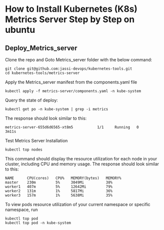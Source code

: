 # How to Install Kubernetes (K8s) Metrics Server Step by Step on ubuntu

## Deploy_Metrics_server

Clone the repo and Goto Metrics_server folder with the below command:
```
git clone git@github.com:jassi-devops/kubernetes-tools.git
cd kubernetes-tools/metrics-server
```
Apply the Metrics_server manifest from the components.yaml file
```
kubectl apply -f metrics-server/components.yaml -n kube-system
```
Query the state of deploy:
```
kubectl get po -n kube-system | grep -i metrics
```
The response should look similar to this:
```
metrics-server-655d6d6565-xt8m5           1/1     Running   0             3m11s
```
Test Metrics Server Installation
```
kubectl top nodes
```
This command should display the resource utilization for each node in your cluster, including CPU and memory usage.
The response should look similar to this:
```
NAME      CPU(cores)   CPU%   MEMORY(bytes)   MEMORY%
master    230m         5%     3049Mi          38%
worker1   407m         5%     12642Mi         79%
worker2   131m         1%     5817Mi          36%
worker3   157m         1%     5638Mi          35%
```
To view pods resource utilization of your current namespace or specific namespace, run
```
kubectl top pod
kubectl top pod -n kube-system
```

